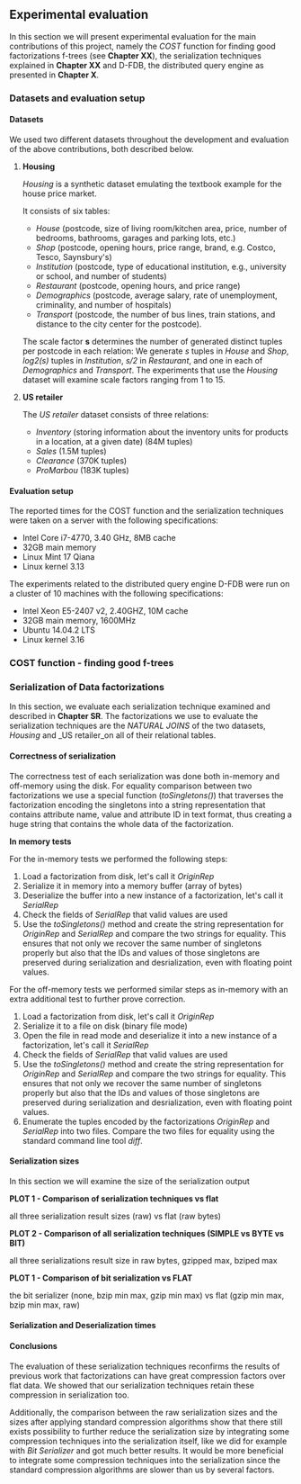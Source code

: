 ## Experimental evaluation

In this section we will present experimental evaluation for the main contributions of this project, namely the _COST_ function for finding good factorizations f-trees (see **Chapter XX**), the serialization techniques explained in **Chapter XX** and D-FDB, the distributed query engine as presented in **Chapter X**.

### Datasets and evaluation setup

#### Datasets

We used two different datasets throughout the development and evaluation of the above contributions, both described below.

1. **Housing**
    
    _Housing_ is a synthetic dataset emulating the textbook example for the house price market. 
    
    It consists of six tables: 
    
    * _House_ (postcode, size of living room/kitchen area, price, number of bedrooms, bathrooms, garages and parking lots, etc.) 
    * _Shop_ (postcode, opening hours, price range, brand, e.g. Costco, Tesco, Saynsbury's)
    * _Institution_ (postcode, type of educational institution, e.g., university or school, and number of students)
    * _Restaurant_ (postcode, opening hours, and price range)
    * _Demographics_ (postcode, average salary, rate of unemployment, criminality, and number of hospitals)
    * _Transport_ (postcode, the number of bus lines, train stations, and distance to the city center for the postcode).

    The scale factor **s** determines the number of generated distinct tuples per postcode in each relation: We generate _s_ tuples in _House_ and _Shop_, _log2(s)_ tuples in _Institution_, _s/2_ in _Restaurant_, and one in each of _Demographics_ and _Transport_.
    The experiments that use the _Housing_ dataset will examine scale factors ranging from 1 to 15.

2. **US retailer**
    
    The _US retailer_ dataset consists of three relations: 
        
    * _Inventory_ (storing information about the inventory units for products in a location, at a given date) (84M tuples)
    * _Sales_ (1.5M tuples)
    * _Clearance_ (370K tuples)
    * _ProMarbou_ (183K tuples)

#### Evaluation setup

The reported times for the COST function and the serialization techniques were taken on a server with the following specifications:
    
- Intel Core i7-4770, 3.40 GHz, 8MB cache
- 32GB main memory
- Linux Mint 17 Qiana
- Linux kernel 3.13

The experiments related to the distributed query engine  D-FDB were run on a cluster of 10 machines with the following specifications:
    
- Intel Xeon E5-2407 v2, 2.40GHZ, 10M cache
- 32GB main memory, 1600MHz
- Ubuntu 14.04.2 LTS
- Linux kernel 3.16


### COST function - finding good f-trees



### Serialization of Data factorizations

In this section, we evaluate each serialization technique examined and described in **Chapter SR**.
The factorizations we use to evaluate the serialization techniques are the _NATURAL JOINS_ of the two datasets, _Housing_ and _US retailer_on all of their relational tables.

#### Correctness of serialization

The correctness test of each serialization was done both in-memory and off-memory using the disk. For equality comparison between two factorizations we use a special function (_toSingletons()_) that traverses the factorization encoding the singletons into a string representation that contains attribute name, value and attribute ID in text format, thus creating a huge string that contains the whole data of the factorization.

**In memory tests**

For the in-memory tests we performed the following steps:

1. Load a factorization from disk, let's call it _OriginRep_
2. Serialize it in memory into a memory buffer (array of bytes)
3. Deserialize the buffer into a new instance of a factorization, let's call it _SerialRep_
4. Check the fields of _SerialRep_ that valid values are used
5. Use the _toSingletons()_ method and create the string representation for _OriginRep_ and _SerialRep_ and compare the two strings for equality. This ensures that not only we recover the same number of singletons properly but also that the IDs and values of those singletons are preserved during serialization and desrialization, even with floating point values.

For the off-memory tests we performed similar steps as in-memory with an extra additional test to further prove correction.
1. Load a factorization from disk, let's call it _OriginRep_
2. Serialize it to a file on disk (binary file mode)
3. Open the file in read mode and deserialize it into a new instance of a factorization, let's call it _SerialRep_
4. Check the fields of _SerialRep_ that valid values are used
5. Use the _toSingletons()_ method and create the string representation for _OriginRep_ and _SerialRep_ and compare the two strings for equality. This ensures that not only we recover the same number of singletons properly but also that the IDs and values of those singletons are preserved during serialization and desrialization, even with floating point values.
6. Enumerate the tuples encoded by the factorizations _OriginRep_ and _SerialRep_ into two files. Compare the two files for equality using the standard command line tool _diff_.

#### Serialization sizes

In this section we will examine the size of the serialization output

**PLOT 1 - Comparison of serialization techniques vs flat**

all three serialization result sizes (raw) vs flat (raw bytes)

**PLOT 2 - Comparison of all serialization techniques (SIMPLE vs BYTE vs BIT)**

all three serializations result size in raw bytes, gzipped max, bziped max

**PLOT 1 - Comparison of bit serialization vs FLAT**

the bit serializer (none, bzip min max, gzip min max) vs flat (gzip min max, bzip min max, raw)

#### Serialization and Deserialization times


#### Conclusions

The evaluation of these serialization techniques reconfirms the results of previous work that factorizations can have great compression factors over flat data. We showed that our serialization techniques retain these compression in serialization too.

Additionally, the comparison between the raw serialization sizes and the sizes after applying standard compression algorithms show that there still exists possibility to further reduce the serialization size by integrating some compression techniques into the serialization itself, like we did for example with _Bit Serializer_ and got much better results.
It would be more beneficial to integrate some compression techniques into the serialization since the standard compression algorithms are slower than us by several factors.







